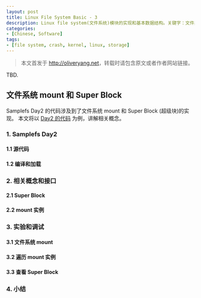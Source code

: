 ```yaml
---
layout: post
title: Linux File System Basic - 3
description: Linux file system(文件系统)模块的实现和基本数据结构。关键字：文件系统，内核，samplefs，VFS，存储。
categories:
- [Chinese, Software]
tags:
- [file system, crash, kernel, linux, storage]
---
```


>本文首发于 <http://oliveryang.net>，转载时请包含原文或者作者网站链接。

TBD.

## 文件系统 mount 和 Super Block

Samplefs Day2 的代码涉及到了文件系统 mount 和 Super Block (超级块)的实现。
本文将以 [Day2 的代码](https://github.com/yangoliver/lktm/tree/master/fs/samplefs/day2)
为例，讲解相关概念。

### 1. Samplefs Day2

#### 1.1 源代码

#### 1.2 编译和加载

### 2. 相关概念和接口

#### 2.1 Super Block

#### 2.2 mount 实例

### 3. 实验和调试

#### 3.1 文件系统 mount

#### 3.2 遍历 mount 实例

#### 3.3 查看 Super Block

### 4. 小结
